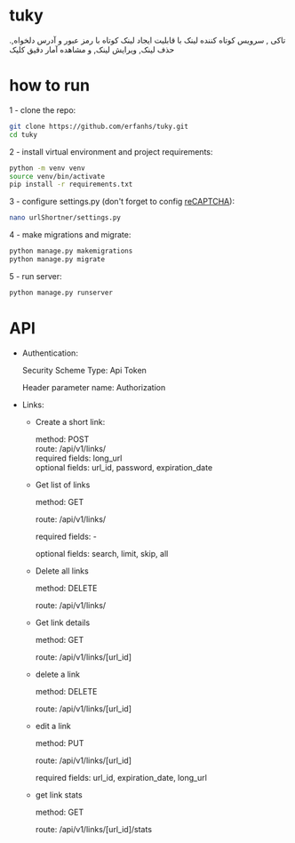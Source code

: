 # tuky
.تاکی , سرویس کوتاه کننده لینک با قابلیت ایجاد لینک کوتاه با رمز عبور و آدرس دلخواه, حذف لینک, ویرایش لینک, و مشاهده آمار دقیق کلیک

# how to run
1 - clone the repo:
```bash
git clone https://github.com/erfanhs/tuky.git
cd tuky
```
2 - install virtual environment and project requirements:
```bash
python -m venv venv
source venv/bin/activate
pip install -r requirements.txt
```
3 - configure settings.py (don't forget to config [reCAPTCHA](https://www.google.com/recaptcha/)):
```bash
nano urlShortner/settings.py
```
4 - make migrations and migrate:
```bash
python manage.py makemigrations
python manage.py migrate
```
5 - run server:
```bash
python manage.py runserver
```

# API

- Authentication:

    Security Scheme Type: Api Token
    
    Header parameter name: Authorization
  
- Links:
  - Create a short link:
  
      method: POST<br/>
      route: /api/v1/links/<br/>
      required fields: long_url<br/>
      optional fields: url_id, password, expiration_date
    
   - Get list of links
   
      method: GET
      
      route: /api/v1/links/
      
      required fields: -
      
      optional fields: search, limit, skip, all
      
    - Delete all links
    
      method: DELETE
      
      route: /api/v1/links/
      
    - Get link details
    
      method: GET
      
      route: /api/v1/links/[url_id]

    - delete a link
      
      method: DELETE
      
      route: /api/v1/links/[url_id]
    
    - edit a link
      
      method: PUT
      
      route: /api/v1/links/[url_id]
      
      required fields: url_id, expiration_date, long_url
    
    - get link stats
      
      method: GET
      
      route: /api/v1/links/[url_id]/stats
